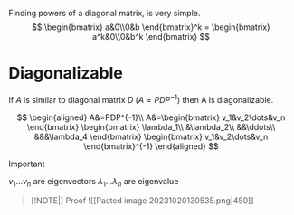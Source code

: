 Finding powers of a diagonal matrix, is very simple.
$$
\begin{bmatrix} a&0\\0&b \end{bmatrix}^k = \begin{bmatrix} a^k&0\\0&b^k \end{bmatrix}
$$
# Diagonalizable
If $A$ is similar to diagonal matrix $D$ ($A=PDP^{-1}$) then A is diagonalizable.

$$
\begin{aligned}
A&=PDP^{-1}\\
A&=\begin{bmatrix} v_1&v_2\dots&v_n \end{bmatrix} \begin{bmatrix} \lambda_1\\ &\lambda_2\\ &&\ddots\\ &&&\lambda_4 \end{bmatrix} \begin{bmatrix} v_1&v_2\dots&v_n \end{bmatrix}^{-1}
\end{aligned}
$$
> [!IMPORTANT] 
> $v_1 \dots v_n$ are eigenvectors
> $\lambda_1 \dots \lambda_n$ are eigenvalue

>[!NOTE|] Proof
![[Pasted image 20231020130535.png|450]]


